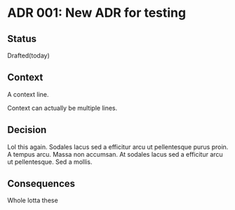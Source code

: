 ADR 001: New ADR for testing
===============================================


Status
------

Drafted(today)


Context
-------

A context line.

Context can actually be multiple lines.


Decision
--------

Lol this again.
Sodales lacus sed a efficitur arcu ut pellentesque purus proin. A tempus arcu. Massa non accumsan. At sodales lacus sed a efficitur arcu ut pellentesque. Sed a mollis.


Consequences
------------

Whole lotta these
